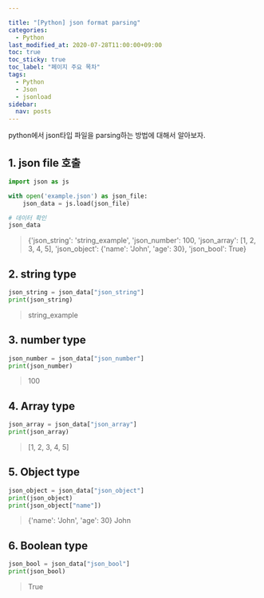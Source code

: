 ```yaml
---

title: "[Python] json format parsing"
categories:   
  - Python
last_modified_at: 2020-07-28T11:00:00+09:00
toc: true
toc_sticky: true
toc_label: "페이지 주요 목차"
tags:
  - Python
  - Json
  - jsonload
sidebar:
  nav: posts
---
```


python에서 json타입 파일을 parsing하는 방법에 대해서 알아보자.

## 1. json file 호출


```python
import json as js

with open('example.json') as json_file:
    json_data = js.load(json_file)
```


```python
# 데이터 확인
json_data
```
> {'json_string': 'string_example',
     'json_number': 100,
     'json_array': [1, 2, 3, 4, 5],
     'json_object': {'name': 'John', 'age': 30},
     'json_bool': True}


## 2. string type


```python
json_string = json_data["json_string"]
print(json_string)
```

> string_example



## 3. number type


```python
json_number = json_data["json_number"]
print(json_number)
```
> 100



## 4. Array type


```python
json_array = json_data["json_array"]
print(json_array)
```
> [1, 2, 3, 4, 5]



## 5. Object type


```python
json_object = json_data["json_object"]
print(json_object)
print(json_object["name"])
```
> {'name': 'John', 'age': 30}
    John


## 6. Boolean type


```python
json_bool = json_data["json_bool"]
print(json_bool)
```
> True

   